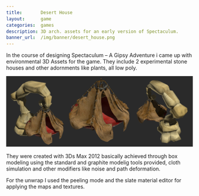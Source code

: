 ```yaml
---
title:       Desert House
layout:      game
categories:  games
description: 3D arch. assets for an early version of Spectaculum.
banner_url:  /img/banner/desert_house.png
---
```


In the course of designing Spectaculum – A Gipsy Adventure i came up with
environmental 3D Assets for the game. They include 2 experimental stone houses
and other adornments like plants, all low poly.

<img src="/img/games/desert-house/desert-house-big.png"
     alt="Desert House">

They were created with 3Ds Max 2012 basically achieved through box modeling
using the standard and graphite modelig tools provided, cloth simulation and
other modifiers like noise and path deformation.

For the unwrap I used the peeling mode and the slate material editor for
applying the maps and textures.
